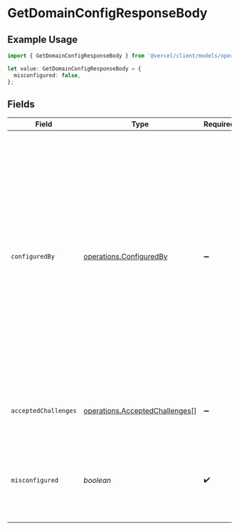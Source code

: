 # GetDomainConfigResponseBody

## Example Usage

```typescript
import { GetDomainConfigResponseBody } from '@vercel/client/models/operations';

let value: GetDomainConfigResponseBody = {
  misconfigured: false,
};
```

## Fields

| Field                | Type                                                                             | Required           | Description                                                                                                                                                                                                                                                                                                                              |
| -------------------- | -------------------------------------------------------------------------------- | ------------------ | ---------------------------------------------------------------------------------------------------------------------------------------------------------------------------------------------------------------------------------------------------------------------------------------------------------------------------------------- |
| `configuredBy`       | [operations.ConfiguredBy](../../models/operations/configuredby.md)               | :heavy_minus_sign: | How we see the domain's configuration. - `CNAME`: Domain has a CNAME pointing to Vercel. - `A`: Domain's A record is resolving to Vercel. - `http`: Domain is resolving to Vercel but may be behind a Proxy. - `dns-01`: Domain is not resolving to Vercel but dns-01 challenge is enabled. - `null`: Domain is not resolving to Vercel. |
| `acceptedChallenges` | [operations.AcceptedChallenges](../../models/operations/acceptedchallenges.md)[] | :heavy_minus_sign: | Which challenge types the domain can use for issuing certs.                                                                                                                                                                                                                                                                              |
| `misconfigured`      | _boolean_                                                                        | :heavy_check_mark: | Whether or not the domain is configured AND we can automatically generate a TLS certificate.                                                                                                                                                                                                                                             |
